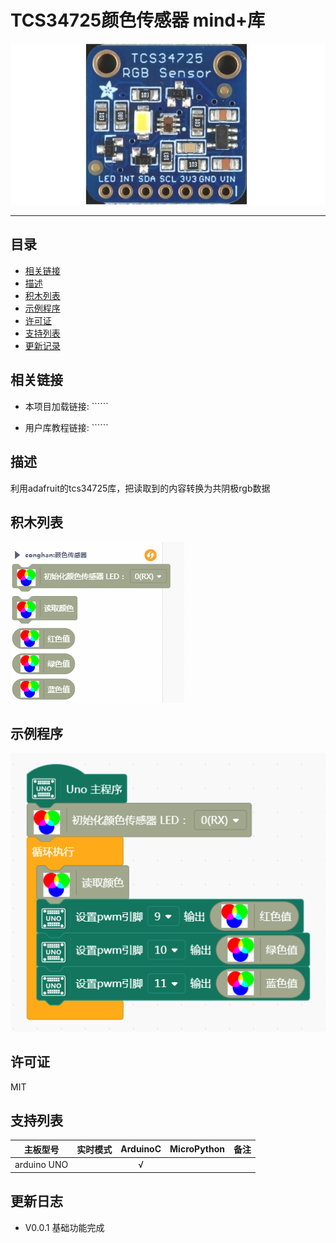 # TCS34725颜色传感器 mind+库


![](./arduinoC/_images/featured.png)

---------------------------------------------------------

## 目录

* [相关链接](#相关链接)
* [描述](#描述)
* [积木列表](#积木列表)
* [示例程序](#示例程序)
* [许可证](#许可证)
* [支持列表](#支持列表)
* [更新记录](#更新记录)

## 相关链接
* 本项目加载链接: ``````

* 用户库教程链接: ``````


## 描述
利用adafruit的tcs34725库，把读取到的内容转换为共阴极rgb数据

## 积木列表

![](./arduinoC/_images/blocks.png)



## 示例程序

![](./arduinoC/_images/example.png)

## 许可证

MIT

## 支持列表

主板型号                | 实时模式    | ArduinoC   | MicroPython    | 备注
------------------ | :----------: | :----------: | :---------: | -----
arduino UNO        |             |       √       |             |  


## 更新日志
* V0.0.1  基础功能完成
